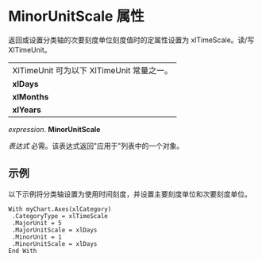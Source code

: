 
# MinorUnitScale 属性

返回或设置分类轴的次要刻度单位刻度值时的定属性设置为 xlTimeScale。读/写 XlTimeUnit。


||
|:-----|
|XlTimeUnit 可为以下 XlTimeUnit 常量之一。|
|**xlDays**|
|**xlMonths**|
|**xlYears**|

 _expression_. **MinorUnitScale**

 _表达式_ 必需。该表达式返回"应用于"列表中的一个对象。

## 示例

以下示例将分类轴设置为使用时间刻度，并设置主要刻度单位和次要刻度单位。


```
With myChart.Axes(xlCategory) 
 .CategoryType = xlTimeScale 
 .MajorUnit = 5 
 .MajorUnitScale = xlDays 
 .MinorUnit = 1 
 .MinorUnitScale = xlDays 
End With
```

